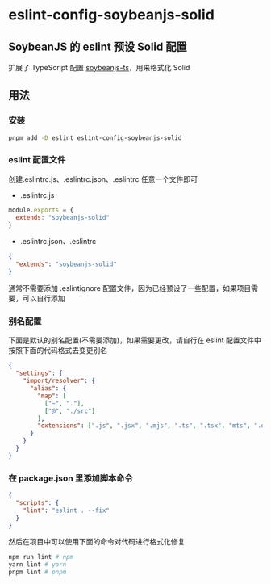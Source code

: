 # eslint-config-soybeanjs-solid

## SoybeanJS 的 eslint 预设 Solid 配置

扩展了 TypeScript 配置 [soybeanjs-ts](https://github.com/honghuangdc/eslint-config-soybeanjs/blob/main/packages/ts/README.md)，用来格式化 Solid

## 用法

### 安装

```bash
pnpm add -D eslint eslint-config-soybeanjs-solid
```

### eslint 配置文件

创建.eslintrc.js、.eslintrc.json、.eslintrc 任意一个文件即可

- .eslintrc.js

```js
module.exports = {
  extends: "soybeanjs-solid"
}
```

- .eslintrc.json、.eslintrc

```json
{
  "extends": "soybeanjs-solid"
}
```

通常不需要添加 .eslintignore 配置文件，因为已经预设了一些配置，如果项目需要，可以自行添加

### 别名配置

下面是默认的别名配置(不需要添加)，如果需要更改，请自行在 eslint 配置文件中按照下面的代码格式去变更别名

```json
{
  "settings": {
    "import/resolver": {
      "alias": {
        "map": [
          ["~", "."],
          ["@", "./src"]
        ],
        "extensions": [".js", ".jsx", ".mjs", ".ts", ".tsx", "mts", ".d.ts"]
      }
    }
  }
}
```

### 在 package.json 里添加脚本命令

```json
{
  "scripts": {
    "lint": "eslint . --fix"
  }
}
```

然后在项目中可以使用下面的命令对代码进行格式化修复

```bash
npm run lint # npm
yarn lint # yarn
pnpm lint # pnpm

```
